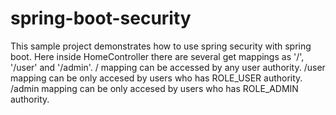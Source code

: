 # spring-boot-security
This sample project demonstrates how to use spring security with spring boot.
Here inside HomeController there are several get mappings  as '/', '/user' and '/admin'.
/  mapping can be accessed by any user authority.
/user mapping can be only accesed by users who has ROLE_USER authority. 
/admin mapping can be only accesed by users who has ROLE_ADMIN authority. 
